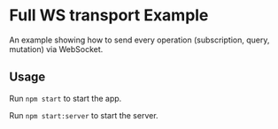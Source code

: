 # Full WS transport Example

An example showing how to send every operation (subscription, query, mutation) via WebSocket.

## Usage

Run `npm start` to start the app.

Run `npm start:server` to start the server.
